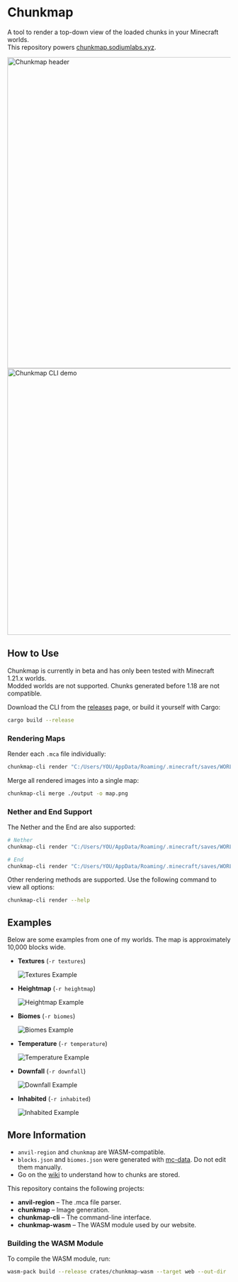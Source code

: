 # Chunkmap

A tool to render a top-down view of the loaded chunks in your Minecraft worlds.  
This repository powers [chunkmap.sodiumlabs.xyz](https://chunkmap.sodiumlabs.xyz).

<img src=".github/header.png" width="700" alt="Chunkmap header">

<img src=".github/cli-demo.gif" width="600" alt="Chunkmap CLI demo">

## How to Use

Chunkmap is currently in beta and has only been tested with Minecraft 1.21.x worlds.  
Modded worlds are not supported. Chunks generated before 1.18 are not compatible.

Download the CLI from the [releases](https://github.com/sodium-labs/chunkmap/releases) page, or build it yourself with Cargo:

```bash
cargo build --release
```

### Rendering Maps

Render each `.mca` file individually:

```bash
chunkmap-cli render "C:/Users/YOU/AppData/Roaming/.minecraft/saves/WORLD/region" -o ./output -r textures -d overworld
```

Merge all rendered images into a single map:

```bash
chunkmap-cli merge ./output -o map.png
```

### Nether and End Support

The Nether and the End are also supported:

```bash
# Nether
chunkmap-cli render "C:/Users/YOU/AppData/Roaming/.minecraft/saves/WORLD/DIM-1/region" -o ./output -r textures -d nether

# End
chunkmap-cli render "C:/Users/YOU/AppData/Roaming/.minecraft/saves/WORLD/DIM1/region" -o ./output -r textures -d end
```

Other rendering methods are supported. Use the following command to view all options:

```bash
chunkmap-cli render --help
```

## Examples

Below are some examples from one of my worlds. The map is approximately 10,000 blocks wide.

- **Textures** (`-r textures`)

  ![Textures Example](.github/example-textures.png)

- **Heightmap** (`-r heightmap`)

  ![Heightmap Example](.github/example-heightmap.png)

- **Biomes** (`-r biomes`)

  ![Biomes Example](.github/example-biomes.png)

- **Temperature** (`-r temperature`)

  ![Temperature Example](.github/example-temperature.png)

- **Downfall** (`-r downfall`)

  ![Downfall Example](.github/example-downfall.png)

- **Inhabited** (`-r inhabited`)

  ![Inhabited Example](.github/example-inhabited.png)

## More Information

- `anvil-region` and `chunkmap` are WASM-compatible.
- `blocks.json` and `biomes.json` were generated with [mc-data](https://github.com/sodium-labs/mc-data). Do not edit them manually.
- Go on the [wiki](https://minecraft.wiki/w/Chunk_format) to understand how to chunks are stored.

This repository contains the following projects:

- **anvil-region** – The .mca file parser.
- **chunkmap** – Image generation.
- **chunkmap-cli** – The command-line interface.
- **chunkmap-wasm** – The WASM module used by our website.

### Building the WASM Module

To compile the WASM module, run:

```bash
wasm-pack build --release crates/chunkmap-wasm --target web --out-dir ../wasm
```

